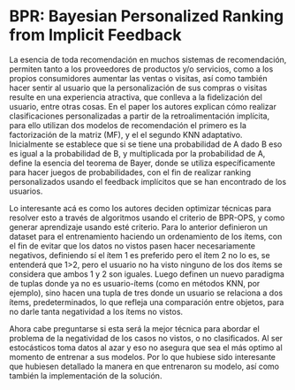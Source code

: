 # BPR: Bayesian Personalized Ranking from Implicit Feedback

La esencia de toda recomendación en muchos sistemas de recomendación, permiten tanto a los proveedores de productos y/o servicios, como a los propios consumidores aumentar las ventas o visitas, así como también hacer sentir al usuario que la personalización de sus compras o visitas resulte en una experiencia atractiva, que conlleva a la fidelización del usuario, entre otras cosas. En el paper los autores explican cómo realizar clasificaciones personalizadas a partir de la retroalimentación implícita, para ello utilizan dos modelos de recomendación el primero es la factorización de la matriz (MF), y el el segundo KNN adaptativo. Inicialmente se establece que si se tiene una probabilidad de A dado B eso es igual a la probabilidad de B, y multiplicada por la probabilidad de A, define la esencia del teorema de Bayer, donde se utiliza específicamente para hacer juegos de probabilidades, con el fin de realizar ranking personalizados usando el feedback implícitos que se han encontrado de los usuarios. 

Lo interesante acá es como los autores deciden optimizar técnicas para resolver esto a través de algoritmos usando el criterio de BPR-OPS, y como generar aprendizaje usando esté criterio. Para lo anterior definieron un dataset para el entrenamiento haciendo un ordenamiento de los ítems, con el fin de evitar que los datos no vistos pasen hacer necesariamente negativos, definiendo sí el ítem 1 es preferido pero el ítem 2 no lo es, se entenderá que 1>2, pero el usuario no ha visto ninguno de los dos ítems se considera que ambos 1 y 2 son iguales. Luego definen un nuevo paradigma de tuplas donde ya no es usuario-ítems (como en métodos KNN, por ejemplo), sino hacen una tupla de tres donde un usuario se relaciona a dos ítems, predeterminados, lo que refleja una comparación entre objetos, para no darle tanta negatividad a los ítems no vistos.

Ahora cabe preguntarse si esta será la mejor técnica para abordar el problema de la negatividad de los casos no vistos, o no clasificados. Al ser estocásticos toma datos al azar y eso no asegura que sea el más optimo al momento de entrenar a sus modelos. Por lo que hubiese sido interesante que hubiesen detallado la manera en que entrenaron su modelo, así como también la implementación de la solución.

